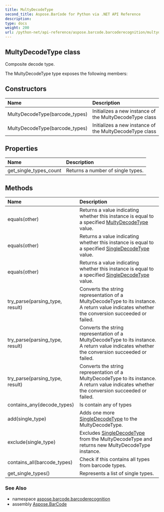 ```yaml
---
title: MultyDecodeType
second_title: Aspose.BarCode for Python via .NET API Reference
description: 
type: docs
weight: 200
url: /python-net/api-reference/aspose.barcode.barcoderecognition/multydecodetype/
---
```


## MultyDecodeType class

Composite decode type.

The MultyDecodeType type exposes the following members:
## Constructors
| Name | Description |
| :- | :- |
|MultyDecodeType(barcode_types)|Initializes a new instance of the MultyDecodeType class|
|MultyDecodeType(barcode_types)|Initializes a new instance of the MultyDecodeType class|
## Properties
| Name | Description |
| :- | :- |
|get_single_types_count|Returns a number of single types.|
## Methods
| Name | Description |
| :- | :- |
|equals(other)|Returns a value indicating whether this instance is equal to a specified [MultyDecodeType](/barcode/python-net/api-reference/aspose.barcode.barcoderecognition/multydecodetype/) value.|
|equals(other)|Returns a value indicating whether this instance is equal to a specified [SingleDecodeType](/barcode/python-net/api-reference/aspose.barcode.barcoderecognition/singledecodetype/) value.|
|equals(other)|Returns a value indicating whether this instance is equal to a specified [SingleDecodeType](/barcode/python-net/api-reference/aspose.barcode.barcoderecognition/singledecodetype/) value.|
|try_parse(parsing_type, result)|Converts the string representation of a MultyDecodeType to its instance.<br/>            A return value indicates whether the conversion succeeded or failed.|
|try_parse(parsing_type, result)|Converts the string representation of a MultyDecodeType to its instance.<br/>            A return value indicates whether the conversion succeeded or failed.|
|try_parse(parsing_type, result)|Converts the string representation of a MultyDecodeType to its instance.<br/>            A return value indicates whether the conversion succeeded or failed.|
|contains_any(decode_types)|Is contain any of types|
|add(single_type)|Adds one more [SingleDecodeType](/barcode/python-net/api-reference/aspose.barcode.barcoderecognition/singledecodetype/) to the MultyDecodeType.|
|exclude(single_type)|Excludes [SingleDecodeType](/barcode/python-net/api-reference/aspose.barcode.barcoderecognition/singledecodetype/) from the MultyDecodeType and returns new MultyDecodeType instance.|
|contains_all(barcode_types)|Check if this contains all types from barcode types.|
|get_single_types()|Represents a list of single types.|

### See Also

* namespace [aspose.barcode.barcoderecognition](/barcode/python-net/api-reference/aspose.barcode.barcoderecognition/)
* assembly [Aspose.BarCode](/barcode/python-net/api-reference/)

